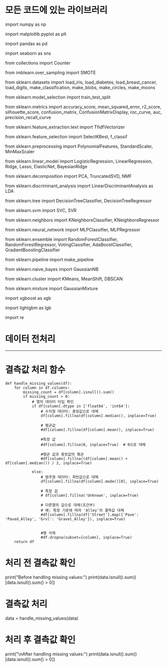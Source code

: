 # 모든 코드에 있는 라이브러리

import numpy as np

import matplotlib.pyplot as plt

import pandas as pd

import seaborn as sns

from collections import Counter

from imblearn.over_sampling import SMOTE

from sklearn.datasets import load_iris, load_diabetes, load_breast_cancer, load_digits, make_classification, make_blobs, make_circles, make_moons

from sklearn.model_selection import train_test_split

from sklearn.metrics import accuracy_score, mean_squared_error, r2_score, silhouette_score, confusion_matrix, ConfusionMatrixDisplay, roc_curve, auc, precision_recall_curve

from sklearn.feature_extraction.text import TfidfVectorizer

from sklearn.feature_selection import SelectKBest, f_classif

from sklearn.preprocessing import PolynomialFeatures, StandardScaler, MinMaxScaler

from sklearn.linear_model import LogisticRegression, LinearRegression, Ridge, Lasso, ElasticNet, BayesianRidge

from sklearn.decomposition import PCA, TruncatedSVD, NMF

from sklearn.discriminant_analysis import LinearDiscriminantAnalysis as LDA

from sklearn.tree import DecisionTreeClassifier, DecisionTreeRegressor

from sklearn.svm import SVC, SVR

from sklearn.neighbors import KNeighborsClassifier, KNeighborsRegressor

from sklearn.neural_network import MLPClassifier, MLPRegressor

from sklearn.ensemble import RandomForestClassifier, RandomForestRegressor, VotingClassifier, AdaBoostClassifier, GradientBoostingClassifier

from sklearn.pipeline import make_pipeline

from sklearn.naive_bayes import GaussianNB

from sklearn.cluster import KMeans, MeanShift, DBSCAN

from sklearn.mixture import GaussianMixture

import xgboost as xgb

import lightgbm as lgb

import re

# 데이터 전처리
---
# 결측값 처리 함수

    def handle_missing_values(df):
        for column in df.columns:
            missing_count = df[column].isnull().sum()
            if missing_count > 0:
                # 열의 데이터 타입 확인
                if df[column].dtype in ['float64', 'int64']:
                    # 수치형 데이터: 중앙값으로 대체
                    df[column].fillna(df[column].median(), inplace=True)
                    
                    # 평균값
                    #df[column].fillna(df[column].mean(), inplace=True)
    
                    #특정 값
                    #df[column].fillna(0, inplace=True)  # 0으로 대체
    
                    #평균 값과 중앙값의 평균
                    #df[column].fillna((df[column].mean() + df[column].median()) / 2, inplace=True)
    
                else:
                    # 범주형 데이터: 최빈값으로 대체
                    df[column].fillna(df[column].mode()[0], inplace=True)
    
                    # 특정 값
                    # df[column].fillna('Unknown', inplace=True)
    
                    # 다른열의 값으로 대체(조건부)
                    # 예: 특정 기준에 따라 'Alley'의 결측값 대체
                    #df[column].fillna(df['Street'].map({'Pave': 'Paved_Alley', 'Grvl': 'Gravel_Alley'}), inplace=True)
    
    
                    #행 삭제 
                    #df.dropna(subset=[column], inplace=True)
        return df

# 처리 전 결측값 확인
print("Before handling missing values:")
print(data.isnull().sum()[data.isnull().sum() > 0])

# 결측값 처리
data = handle_missing_values(data)

# 처리 후 결측값 확인
print("\nAfter handling missing values:")
print(data.isnull().sum()[data.isnull().sum() > 0])
